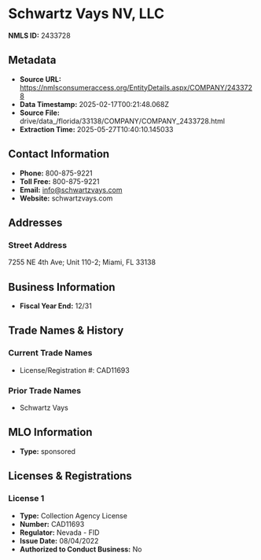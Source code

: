 # Schwartz Vays NV, LLC

**NMLS ID:** 2433728

## Metadata
- **Source URL:** https://nmlsconsumeraccess.org/EntityDetails.aspx/COMPANY/2433728
- **Data Timestamp:** 2025-02-17T00:21:48.068Z
- **Source File:** drive/data_/florida/33138/COMPANY/COMPANY_2433728.html
- **Extraction Time:** 2025-05-27T10:40:10.145033

## Contact Information
- **Phone:** 800-875-9221
- **Toll Free:** 800-875-9221
- **Email:** info@schwartzvays.com
- **Website:** schwartzvays.com

## Addresses
### Street Address
7255 NE 4th Ave; Unit 110-2; Miami, FL 33138

## Business Information
- **Fiscal Year End:** 12/31

## Trade Names & History
### Current Trade Names
- License/Registration #: CAD11693

### Prior Trade Names
- Schwartz Vays

## MLO Information
- **Type:** sponsored

## Licenses & Registrations

### License 1
- **Type:** Collection Agency License
- **Number:** CAD11693
- **Regulator:** Nevada - FID
- **Issue Date:** 08/04/2022
- **Authorized to Conduct Business:** No
